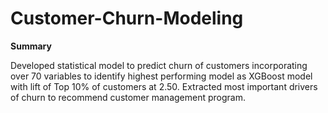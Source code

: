 # Customer-Churn-Modeling

**Summary**

Developed statistical model to predict churn of customers incorporating over 70 variables to identify highest performing model as XGBoost model with lift of Top 10% of customers at 2.50. Extracted most important drivers of churn to recommend customer management program.


